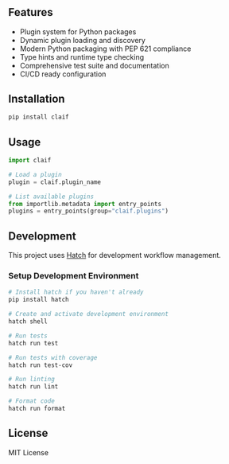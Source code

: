 # 



## Features

- Plugin system for Python packages
- Dynamic plugin loading and discovery
- Modern Python packaging with PEP 621 compliance
- Type hints and runtime type checking
- Comprehensive test suite and documentation
- CI/CD ready configuration

## Installation

```bash
pip install claif
```

## Usage

```python
import claif

# Load a plugin
plugin = claif.plugin_name

# List available plugins
from importlib.metadata import entry_points
plugins = entry_points(group="claif.plugins")
```

## Development

This project uses [Hatch](https://hatch.pypa.io/) for development workflow management.

### Setup Development Environment

```bash
# Install hatch if you haven't already
pip install hatch

# Create and activate development environment
hatch shell

# Run tests
hatch run test

# Run tests with coverage
hatch run test-cov

# Run linting
hatch run lint

# Format code
hatch run format
```

## License

MIT License 